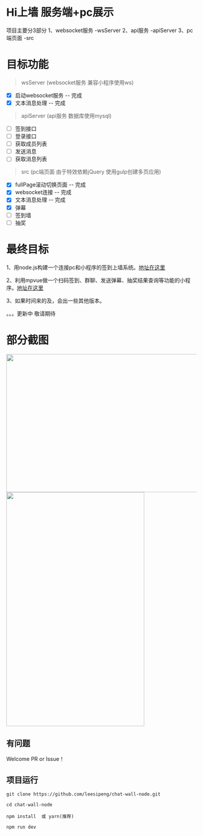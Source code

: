 # Hi上墙 服务端+pc展示

项目主要分3部分
1、websocket服务 -wsServer
2、api服务 -apiServer 
3、pc端页面 -src 

# 目标功能

> wsServer (websocket服务 兼容小程序使用ws)
- [x] 启动websocket服务 -- 完成
- [x] 文本消息处理 -- 完成

> apiServer (api服务 数据库使用mysql)
- [ ] 签到接口
- [ ] 登录接口
- [ ] 获取成员列表
- [ ] 发送消息
- [ ] 获取消息列表

> src (pc端页面 由于特效依赖jQuery 使用gulp创建多页应用)
- [x] fullPage滚动切换页面 -- 完成
- [x] websocket连接 -- 完成
- [x] 文本消息处理 -- 完成
- [x] 弹幕
- [ ] 签到墙
- [ ] 抽奖

# 最终目标

1、用node.js构建一个连接pc和小程序的签到上墙系统。[地址在这里](https://github.com/leesipeng/chat-wall-node)

2、利用mpvue做一个扫码签到、群聊、发送弹幕、抽奖结果查询等功能的小程序。[地址在这里](https://github.com/leesipeng/chat-wall-mpvue)

3、如果时间来的及，会出一些其他版本。

。。。更新中 敬请期待

# 部分截图
<img src="https://github.com/leesipeng/chat-wall-mpvue/blob/master/screenshot/pc.jpg" width="619" height="365"/>
<img src="https://github.com/leesipeng/chat-wall-mpvue/blob/master/screenshot/phone.jpg" width="365" height="619"/>

## 有问题

Welcome PR or Issue！

## 项目运行

```
git clone https://github.com/leesipeng/chat-wall-node.git  

cd chat-wall-node

npm install  或 yarn(推荐)

npm run dev

```


